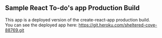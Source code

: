 ## Sample React To-do's app Production Build
This app is a deployed version of the create-react-app production build.
You can see the deployed app here: https://git.heroku.com/sheltered-cove-88769.git
